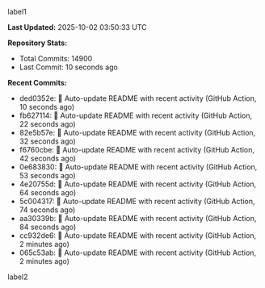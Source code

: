 
label1 
<!-- ACTIVITY_START -->
**Last Updated:** 2025-10-02 03:50:33 UTC

**Repository Stats:**
- Total Commits: 14900
- Last Commit: 10 seconds ago

**Recent Commits:**
- ded0352e: 🤖 Auto-update README with recent activity (GitHub Action, 10 seconds ago)
- fb627114: 🤖 Auto-update README with recent activity (GitHub Action, 22 seconds ago)
- 82e5b57e: 🤖 Auto-update README with recent activity (GitHub Action, 32 seconds ago)
- f6760cbe: 🤖 Auto-update README with recent activity (GitHub Action, 42 seconds ago)
- 0e683830: 🤖 Auto-update README with recent activity (GitHub Action, 53 seconds ago)
- 4e20755d: 🤖 Auto-update README with recent activity (GitHub Action, 64 seconds ago)
- 5c004317: 🤖 Auto-update README with recent activity (GitHub Action, 74 seconds ago)
- aa30339b: 🤖 Auto-update README with recent activity (GitHub Action, 84 seconds ago)
- cc932de6: 🤖 Auto-update README with recent activity (GitHub Action, 2 minutes ago)
- 065c53ab: 🤖 Auto-update README with recent activity (GitHub Action, 2 minutes ago)
<!-- ACTIVITY_END -->

label2
